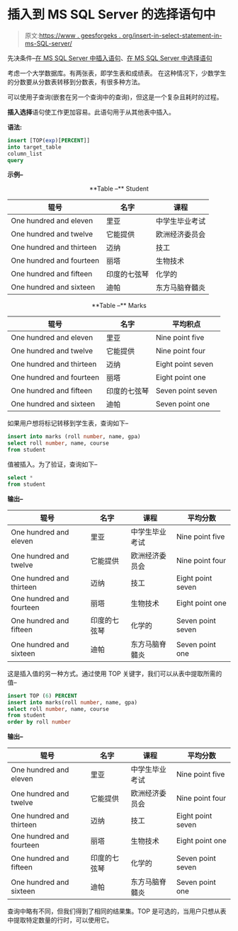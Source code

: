 # 插入到 MS SQL Server 的选择语句中

> 原文:[https://www . geesforgeks . org/insert-in-select-statement-in-ms-SQL-server/](https://www.geeksforgeeks.org/insert-into-select-statement-in-ms-sql-server/)

先决条件–[在 MS SQL Server 中插入语句](https://www.geeksforgeeks.org/insert-statement-in-ms-sql-server/)、[在 MS SQL Server 中选择语句](https://www.geeksforgeeks.org/select-statement-in-ms-sql-server/)

考虑一个大学数据库。有两张表，即学生表和成绩表。
在这种情况下，少数学生的分数要从分数表转移到分数表，有很多种方法。

可以使用子查询(嵌套在另一个查询中的查询)，但这是一个复杂且耗时的过程。

**插入选择**语句使工作更加容易。此语句用于从其他表中插入。

**语法:**

```sql
insert [TOP(exp)[PERCENT]]
into target_table
column_list
query
```

**示例–**

<center>
**Table –** Student

| 辊号 | 名字 | 课程 |
| --- | --- | --- |
| One hundred and eleven | 里亚 | 中学生毕业考试 |
| One hundred and twelve | 它能提供 | 欧洲经济委员会 |
| One hundred and thirteen | 迈纳 | 技工 |
| One hundred and fourteen | 丽塔 | 生物技术 |
| One hundred and fifteen | 印度的七弦琴 | 化学的 |
| One hundred and sixteen | 迪帕 | 东方马脑脊髓炎 |

</center>

<center>
**Table –** Marks

| 辊号 | 名字 | 平均积点 |
| --- | --- | --- |
| One hundred and eleven | 里亚 | Nine point five |
| One hundred and twelve | 它能提供 | Nine point four |
| One hundred and thirteen | 迈纳 | Eight point seven |
| One hundred and fourteen | 丽塔 | Eight point one |
| One hundred and fifteen | 印度的七弦琴 | Seven point seven |
| One hundred and sixteen | 迪帕 | Seven point one |

</center>

如果用户想将标记转移到学生表，查询如下–

```sql
insert into marks (roll number, name, gpa)
select roll number, name, course 
from student 
```

值被插入。为了验证，查询如下–

```sql
select *
from student 
```

**输出–**

<center>

| 辊号 | 名字 | 课程 | 平均分数 |
| --- | --- | --- | --- |
| One hundred and eleven | 里亚 | 中学生毕业考试 | Nine point five |
| One hundred and twelve | 它能提供 | 欧洲经济委员会 | Nine point four |
| One hundred and thirteen | 迈纳 | 技工 | Eight point seven |
| One hundred and fourteen | 丽塔 | 生物技术 | Eight point one |
| One hundred and fifteen | 印度的七弦琴 | 化学的 | Seven point seven |
| One hundred and sixteen | 迪帕 | 东方马脑脊髓炎 | Seven point one |

</center>

这是插入值的另一种方式。通过使用 TOP 关键字，我们可以从表中提取所需的值–

```sql
insert TOP (6) PERCENT
insert into marks(roll number, name, gpa)
select roll number, name, course 
from student 
order by roll number 
```

**输出–**

<center>

| 辊号 | 名字 | 课程 | 平均分数 |
| --- | --- | --- | --- |
| One hundred and eleven | 里亚 | 中学生毕业考试 | Nine point five |
| One hundred and twelve | 它能提供 | 欧洲经济委员会 | Nine point four |
| One hundred and thirteen | 迈纳 | 技工 | Eight point seven |
| One hundred and fourteen | 丽塔 | 生物技术 | Eight point one |
| One hundred and fifteen | 印度的七弦琴 | 化学的 | Seven point seven |
| One hundred and sixteen | 迪帕 | 东方马脑脊髓炎 | Seven point one |

</center>

查询中略有不同，但我们得到了相同的结果集。TOP 是可选的，当用户只想从表中提取特定数量的行时，可以使用它。
